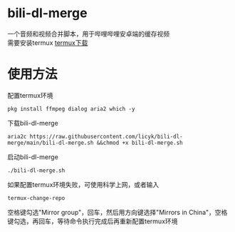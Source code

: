 # bili-dl-merge
一个音频和视频合并脚本，用于哔哩哔哩安卓端的缓存视频  
需要安装termux  [termux下载](https://f-droid.org/zh_Hans/packages/com.termux/)  
# 使用方法  
配置termux环境  

    pkg install ffmpeg dialog aria2 which -y

下载bili-dl-merge  

    aria2c https://raw.githubusercontent.com/licyk/bili-dl-merge/main/bili-dl-merge.sh &&chmod +x bili-dl-merge.sh

启动bili-dl-merge  

    ./bili-dl-merge.sh

如果配置termux环境失败，可使用科学上网，或者输入  

    termux-change-repo
    
空格键勾选"Mirror group"，回车，然后用方向键选择"Mirrors in China"，空格键勾选，再回车，等待命令执行完成后再重新配置termux环境
